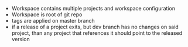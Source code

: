 - Workspace contains multiple projects and workspace configuration
- Workspace is root of git repo
- tags are applied on master branch
- if a release of a project exits, but dev branch has no changes on said project, than any project that references it should point to the released version